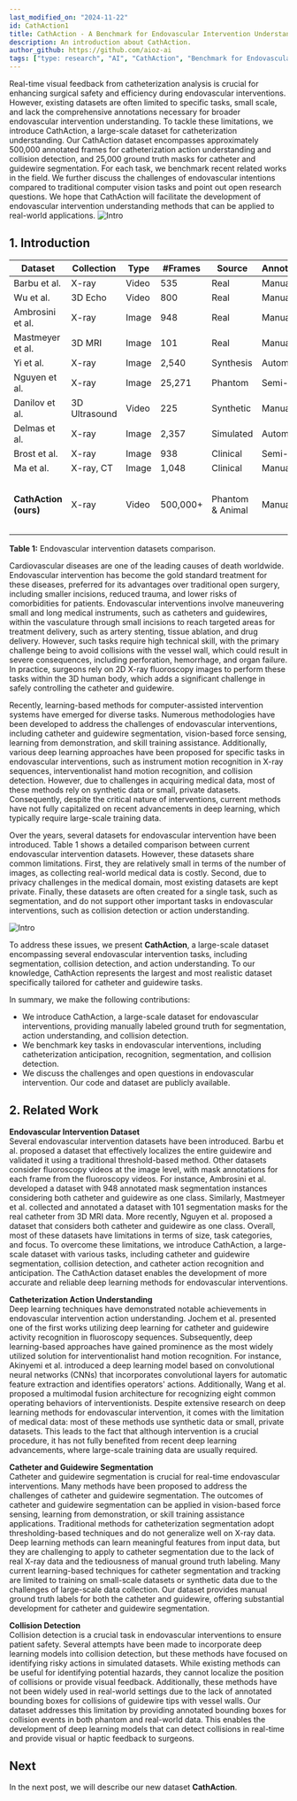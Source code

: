 ```yaml
---
last_modified_on: "2024-11-22"
id: CathAction1
title: CathAction - A Benchmark for Endovascular Intervention Understanding (Part 1)
description: An introduction about CathAction.
author_github: https://github.com/aioz-ai
tags: ["type: research", "AI", "CathAction", "Benchmark for Endovascular Intervention Understanding"]
---
```


Real-time visual feedback from catheterization analysis is crucial for enhancing surgical safety and efficiency during endovascular interventions. However, existing datasets are often limited to specific tasks, small scale, and lack the comprehensive annotations necessary for broader endovascular intervention understanding. To tackle these limitations, we introduce CathAction, a large-scale dataset for catheterization understanding. Our CathAction dataset encompasses approximately 500,000 annotated frames for catheterization action understanding and collision detection, and 25,000 ground truth masks for catheter and guidewire segmentation. For each task, we benchmark recent related works in the field. We further discuss the challenges of endovascular intentions compared to traditional computer vision tasks and point out open research questions. We hope that CathAction will facilitate the development of endovascular intervention understanding methods that can be applied to real-world applications.
![Intro](https://vision.aioz.io/f/cb314bdb43df43edbfcd/?dl=1)
## 1. Introduction

| **Dataset**                   | **Collection**     | **Type** | **#Frames** | **Source**       | **Annotation** | **Public** | **Task**                          |
|-------------------------------|--------------------|----------|-------------|------------------|----------------|------------|-----------------------------------|
| Barbu et al.                  | X-ray             | Video    | 535         | Real             | Manual         | No         | Segmentation                      |
| Wu et al.                     | 3D Echo           | Video    | 800         | Real             | Manual         | No         | Segmentation                      |
| Ambrosini et al.              | X-ray             | Image    | 948         | Real             | Manual         | No         | Segmentation                      |
| Mastmeyer et al.              | 3D MRI            | Image    | 101         | Real             | Manual         | No         | Segmentation                      |
| Yi et al.                     | X-ray             | Image    | 2,540       | Synthesis        | Automatic      | No         | Segmentation                      |
| Nguyen et al.                 | X-ray             | Image    | 25,271      | Phantom          | Semi-Auto      | No         | Segmentation                      |
| Danilov et al.                | 3D Ultrasound     | Video    | 225         | Synthetic        | Manual         | No         | Segmentation                      |
| Delmas et al.                 | X-ray             | Image    | 2,357       | Simulated        | Automatic      | No         | Reconstruction                    |
| Brost et al.                  | X-ray             | Image    | 938         | Clinical         | Semi-Auto      | No         | Tracking                          |
| Ma et al.                     | X-ray, CT         | Image    | 1,048       | Clinical         | Manual         | No         | Reconstruction                    |
| **CathAction (ours)**         | X-ray             | Video    | 500,000+    | Phantom & Animal | Manual         | Yes        | Segmentation, Action Understanding, Collision Detection |

**Table 1:** Endovascular intervention datasets comparison.

Cardiovascular diseases are one of the leading causes of death worldwide. Endovascular intervention has become the gold standard treatment for these diseases, preferred for its advantages over traditional open surgery, including smaller incisions, reduced trauma, and lower risks of comorbidities for patients. Endovascular interventions involve maneuvering small and long medical instruments, such as catheters and guidewires, within the vasculature through small incisions to reach targeted areas for treatment delivery, such as artery stenting, tissue ablation, and drug delivery. However, such tasks require high technical skill, with the primary challenge being to avoid collisions with the vessel wall, which could result in severe consequences, including perforation, hemorrhage, and organ failure. In practice, surgeons rely on 2D X-ray fluoroscopy images to perform these tasks within the 3D human body, which adds a significant challenge in safely controlling the catheter and guidewire.

Recently, learning-based methods for computer-assisted intervention systems have emerged for diverse tasks. Numerous methodologies have been developed to address the challenges of endovascular interventions, including catheter and guidewire segmentation, vision-based force sensing, learning from demonstration, and skill training assistance. Additionally, various deep learning approaches have been proposed for specific tasks in endovascular interventions, such as instrument motion recognition in X-ray sequences, interventionalist hand motion recognition, and collision detection. However, due to challenges in acquiring medical data, most of these methods rely on synthetic data or small, private datasets. Consequently, despite the critical nature of interventions, current methods have not fully capitalized on recent advancements in deep learning, which typically require large-scale training data.

Over the years, several datasets for endovascular intervention have been introduced. Table 1 shows a detailed comparison between current endovascular intervention datasets. However, these datasets share common limitations. First, they are relatively small in terms of the number of images, as collecting real-world medical data is costly. Second, due to privacy challenges in the medical domain, most existing datasets are kept private. Finally, these datasets are often created for a single task, such as segmentation, and do not support other important tasks in endovascular interventions, such as collision detection or action understanding. 

![Intro](https://vision.aioz.io/f/1c54c73c8b1c47878d3a/?dl=1)

To address these issues, we present **CathAction**, a large-scale dataset encompassing several endovascular intervention tasks, including segmentation, collision detection, and action understanding. To our knowledge, CathAction represents the largest and most realistic dataset specifically tailored for catheter and guidewire tasks.

In summary, we make the following contributions:
- We introduce CathAction, a large-scale dataset for endovascular interventions, providing manually labeled ground truth for segmentation, action understanding, and collision detection.
- We benchmark key tasks in endovascular interventions, including catheterization anticipation, recognition, segmentation, and collision detection.
- We discuss the challenges and open questions in endovascular intervention. Our code and dataset are publicly available.

## 2. Related Work

**Endovascular Intervention Dataset**  
Several endovascular intervention datasets have been introduced. Barbu et al. proposed a dataset that effectively localizes the entire guidewire and validated it using a traditional threshold-based method. Other datasets consider fluoroscopy videos at the image level, with mask annotations for each frame from the fluoroscopy videos. For instance, Ambrosini et al. developed a dataset with 948 annotated mask segmentation instances considering both catheter and guidewire as one class. Similarly, Mastmeyer et al. collected and annotated a dataset with 101 segmentation masks for the real catheter from 3D MRI data. More recently, Nguyen et al. proposed a dataset that considers both catheter and guidewire as one class. Overall, most of these datasets have limitations in terms of size, task categories, and focus. To overcome these limitations, we introduce CathAction, a large-scale dataset with various tasks, including catheter and guidewire segmentation, collision detection, and catheter action recognition and anticipation. The CathAction dataset enables the development of more accurate and reliable deep learning methods for endovascular interventions.

**Catheterization Action Understanding**  
Deep learning techniques have demonstrated notable achievements in endovascular intervention action understanding. Jochem et al. presented one of the first works utilizing deep learning for catheter and guidewire activity recognition in fluoroscopy sequences. Subsequently, deep learning-based approaches have gained prominence as the most widely utilized solution for interventionalist hand motion recognition. For instance, Akinyemi et al. introduced a deep learning model based on convolutional neural networks (CNNs) that incorporates convolutional layers for automatic feature extraction and identifies operators' actions. Additionally, Wang et al. proposed a multimodal fusion architecture for recognizing eight common operating behaviors of interventionists. Despite extensive research on deep learning methods for endovascular intervention, it comes with the limitation of medical data: most of these methods use synthetic data or small, private datasets. This leads to the fact that although intervention is a crucial procedure, it has not fully benefited from recent deep learning advancements, where large-scale training data are usually required.

**Catheter and Guidewire Segmentation**  
Catheter and guidewire segmentation is crucial for real-time endovascular interventions. Many methods have been proposed to address the challenges of catheter and guidewire segmentation. The outcomes of catheter and guidewire segmentation can be applied in vision-based force sensing, learning from demonstration, or skill training assistance applications. Traditional methods for catheterization segmentation adopt thresholding-based techniques and do not generalize well on X-ray data. Deep learning methods can learn meaningful features from input data, but they are challenging to apply to catheter segmentation due to the lack of real X-ray data and the tediousness of manual ground truth labeling. Many current learning-based techniques for catheter segmentation and tracking are limited to training on small-scale datasets or synthetic data due to the challenges of large-scale data collection. Our dataset provides manual ground truth labels for both the catheter and guidewire, offering substantial development for catheter and guidewire segmentation.

**Collision Detection**  
Collision detection is a crucial task in endovascular interventions to ensure patient safety. Several attempts have been made to incorporate deep learning models into collision detection, but these methods have focused on identifying risky actions in simulated datasets. While existing methods can be useful for identifying potential hazards, they cannot localize the position of collisions or provide visual feedback. Additionally, these methods have not been widely used in real-world settings due to the lack of annotated bounding boxes for collisions of guidewire tips with vessel walls. Our dataset addresses this limitation by providing annotated bounding boxes for collision events in both phantom and real-world data. This enables the development of deep learning models that can detect collisions in real-time and provide visual or haptic feedback to surgeons.

## Next
In the next post, we will describe our new dataset **CathAction**.
